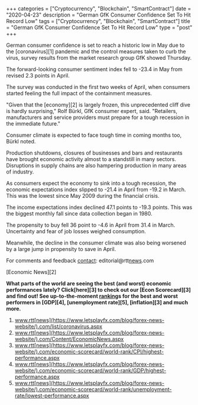 +++
categories = ["Cryptocurrency", "Blockchain", "SmartContract"]
date = "2020-04-23"
description = "German GfK Consumer Confidence Set To Hit Record Low"
tags = ["Cryptocurrency", "Blockchain", "SmartContract"]
title = "German GfK Consumer Confidence Set To Hit Record Low"
type = "post"
+++

German consumer confidence is set to reach a historic low in May due to
the [coronavirus][1] pandemic and the control measures taken to curb the
virus, survey results from the market research group GfK showed
Thursday.

The forward-looking consumer sentiment index fell to -23.4 in May from
revised 2.3 points in April.

The survey was conducted in the first two weeks of April, when consumers
started feeling the full impact of the containment measures.

"Given that the [economy][2] is largely frozen, this unprecedented cliff
dive is hardly surprising," Rolf Bürkl, GfK consumer expert, said.
"Retailers, manufacturers and service providers must prepare for a tough
recession in the immediate future."

Consumer climate is expected to face tough time in coming months too,
Bürkl noted.

Production shutdowns, closures of businesses and bars and restaurants
have brought economic activity almost to a standstill in many sectors.
Disruptions in supply chains are also hampering production in many areas
of industry.

As consumers expect the economy to sink into a tough recession, the
economic expectations index slipped to -21.4 in April from -19.2 in
March. This was the lowest since May 2009 during the financial crisis.

The income expectations index declined 47.1 points to -19.3 points. This
was the biggest monthly fall since data collection began in 1980.

The propensity to buy fell 36 point to -4.6 in April from 31.4 in March.
Uncertainty and fear of job losses weighed consumption.

Meanwhile, the decline in the consumer climate was also being worsened
by a large jump in propensity to save in April.

For comments and feedback [contact](https://www.playgroundfx.com/contact/): editorial@rtt[news](https://www.letsplayfx.com/blog/forex-news-website/).com

[Economic News][2]

 **What parts of the world are seeing the best (and worst) economic
performances lately? Click[here][3] to check out our [Econ Scorecard][3]
and find out! See up-to-the-moment [ranking](https://www.playgroundfx.com/blog/crypto-exchange-ranking/)s for the best and worst
performers in [GDP][4], [unemployment rate][5], [inflation][3] and much
more.**

   1. www.rtt[news](https://www.letsplayfx.com/blog/forex-news-website/).com/list/coronavirus.aspx
   2. www.rtt[news](https://www.letsplayfx.com/blog/forex-news-website/).com/Content/EconomicNews.aspx
   3. www.rtt[news](https://www.letsplayfx.com/blog/forex-news-website/).com/economic-scorecard/world-rank/CPI/highest-performance.aspx
   4. www.rtt[news](https://www.letsplayfx.com/blog/forex-news-website/).com/economic-scorecard/world-rank/GDP/highest-performance.aspx
   5. www.rtt[news](https://www.letsplayfx.com/blog/forex-news-website/).com/economic-scorecard/world-rank/unemployment-rate/lowest-performance.aspx